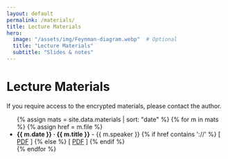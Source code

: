 ```yaml
---
layout: default
permalink: /materials/
title: Lecture Materials
hero:
  image: "/assets/img/Feynman-diagram.webp"  # Optional
  title: "Lecture Materials"
  subtitle: "Slides & notes"
---
```

# Lecture Materials

If you require access to the encrypted materials, please contact the author.

<ul>
  {% assign mats = site.data.materials | sort: "date" %}
  {% for m in mats %}
    {% assign href = m.file %}
    <li>
      <strong>{{ m.date }} · {{ m.title }}</strong> - {{ m.speaker }}
      {% if href contains '://' %}
        [ <a href="{{href}}" target="_blank" rel="noopener">PDF</a> ]
      {% else %}
        [ <a href="{{href | relative_url}}" target="_blank" rel="noopener">PDF</a> ]
      {% endif %}
    </li>
  {% endfor %}
</ul>
